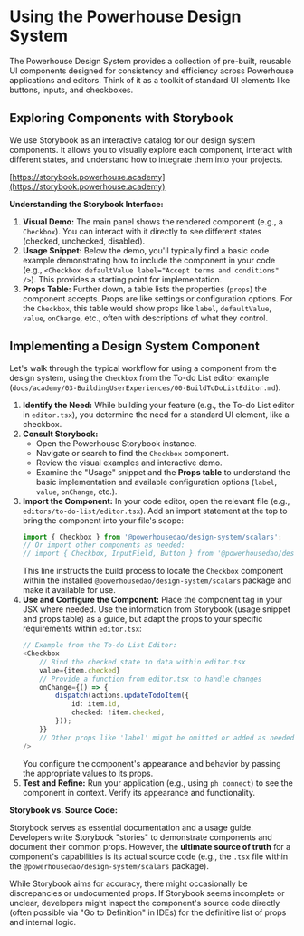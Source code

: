 # Using the Powerhouse Design System

The Powerhouse Design System provides a collection of pre-built, reusable UI components designed for consistency and efficiency across Powerhouse applications and editors. Think of it as a toolkit of standard UI elements like buttons, inputs, and checkboxes.

## Exploring Components with Storybook

We use Storybook as an interactive catalog for our design system components. It allows you to visually explore each component, interact with different states, and understand how to integrate them into your projects.

[https://storybook.powerhouse.academy](https://storybook.powerhouse.academy)

**Understanding the Storybook Interface:**

1.  **Visual Demo:** The main panel shows the rendered component (e.g., a `Checkbox`). You can interact with it directly to see different states (checked, unchecked, disabled).
2.  **Usage Snippet:** Below the demo, you'll typically find a basic code example demonstrating how to include the component in your code (e.g., `<Checkbox defaultValue label="Accept terms and conditions" />`). This provides a starting point for implementation.
3.  **Props Table:** Further down, a table lists the properties (`props`) the component accepts. Props are like settings or configuration options. For the `Checkbox`, this table would show props like `label`, `defaultValue`, `value`, `onChange`, etc., often with descriptions of what they control.

## Implementing a Design System Component

Let's walk through the typical workflow for using a component from the design system, using the `Checkbox` from the To-do List editor example (`docs/academy/03-BuildingUserExperiences/00-BuildToDoListEditor.md`).

1.  **Identify the Need:** While building your feature (e.g., the To-do List editor in `editor.tsx`), you determine the need for a standard UI element, like a checkbox.
2.  **Consult Storybook:**
    *   Open the Powerhouse Storybook instance.
    *   Navigate or search to find the `Checkbox` component.
    *   Review the visual examples and interactive demo.
    *   Examine the "Usage" snippet and the **Props table** to understand the basic implementation and available configuration options (`label`, `value`, `onChange`, etc.).
3.  **Import the Component:** In your code editor, open the relevant file (e.g., `editors/to-do-list/editor.tsx`). Add an import statement at the top to bring the component into your file's scope:
    ```typescript
    import { Checkbox } from '@powerhousedao/design-system/scalars';
    // Or import other components as needed:
    // import { Checkbox, InputField, Button } from '@powerhousedao/design-system/scalars';
    ```
    This line instructs the build process to locate the `Checkbox` component within the installed `@powerhousedao/design-system/scalars` package and make it available for use.
4.  **Use and Configure the Component:** Place the component tag in your JSX where needed. Use the information from Storybook (usage snippet and props table) as a guide, but adapt the props to your specific requirements within `editor.tsx`:
    ```typescript
    // Example from the To-do List Editor:
    <Checkbox
        // Bind the checked state to data within editor.tsx
        value={item.checked} 
        // Provide a function from editor.tsx to handle changes
        onChange={() => { 
            dispatch(actions.updateTodoItem({
                id: item.id,
                checked: !item.checked,
            }));
        }}
        // Other props like 'label' might be omitted or added as needed.
    />
    ```
    You configure the component's appearance and behavior by passing the appropriate values to its props.
5.  **Test and Refine:** Run your application (e.g., using `ph connect`) to see the component in context. Verify its appearance and functionality.

**Storybook vs. Source Code:**

Storybook serves as essential documentation and a usage guide. Developers write Storybook "stories" to demonstrate components and document their common props. However, the **ultimate source of truth** for a component's capabilities is its actual source code (e.g., the `.tsx` file within the `@powerhousedao/design-system/scalars` package).

While Storybook aims for accuracy, there might occasionally be discrepancies or undocumented props. If Storybook seems incomplete or unclear, developers might inspect the component's source code directly (often possible via "Go to Definition" in IDEs) for the definitive list of props and internal logic.

